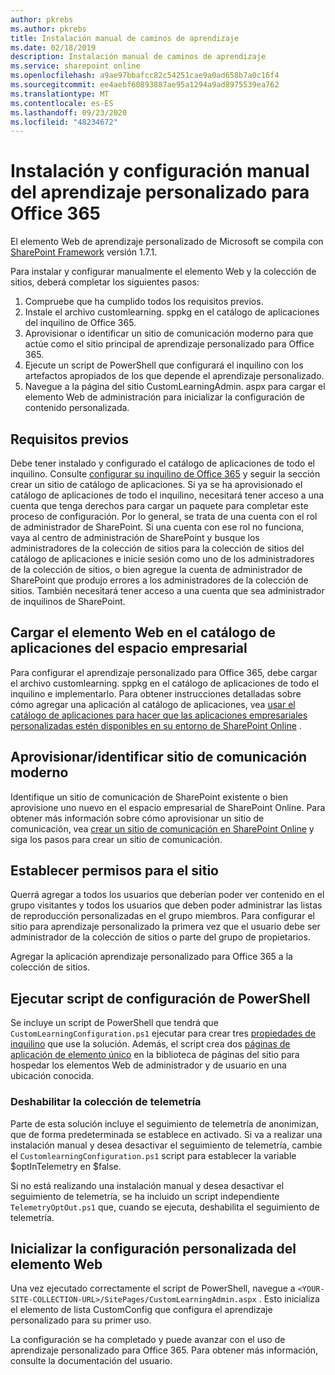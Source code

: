 ```yaml
---
author: pkrebs
ms.author: pkrebs
title: Instalación manual de caminos de aprendizaje
ms.date: 02/18/2019
description: Instalación manual de caminos de aprendizaje
ms.service: sharepoint online
ms.openlocfilehash: a9ae97bbafcc82c54251cae9a0ad658b7a0c16f4
ms.sourcegitcommit: ee4aebf60893887ae95a1294a9ad8975539ea762
ms.translationtype: MT
ms.contentlocale: es-ES
ms.lasthandoff: 09/23/2020
ms.locfileid: "48234672"
---
```

# <a name="manually-installing-and-configuring-custom-learning-for-office-365"></a>Instalación y configuración manual del aprendizaje personalizado para Office 365

El elemento Web de aprendizaje personalizado de Microsoft se compila con [SharePoint Framework](https://docs.microsoft.com/sharepoint/dev/spfx/sharepoint-framework-overview) versión 1.7.1.

Para instalar y configurar manualmente el elemento Web y la colección de sitios, deberá completar los siguientes pasos:

1. Compruebe que ha cumplido todos los requisitos previos.
1. Instale el archivo customlearning. sppkg en el catálogo de aplicaciones del inquilino de Office 365.
1. Aprovisionar o identificar un sitio de comunicación moderno para que actúe como el sitio principal de aprendizaje personalizado para Office 365.
1. Ejecute un script de PowerShell que configurará el inquilino con los artefactos apropiados de los que depende el aprendizaje personalizado.
1. Navegue a la página del sitio CustomLearningAdmin. aspx para cargar el elemento Web de administración para inicializar la configuración de contenido personalizada.

## <a name="prerequisites"></a>Requisitos previos

Debe tener instalado y configurado el catálogo de aplicaciones de todo el inquilino. Consulte [configurar su inquilino de Office 365](https://docs.microsoft.com/sharepoint/dev/spfx/set-up-your-developer-tenant#create-app-catalog-site) y seguir la sección crear un sitio de catálogo de aplicaciones. Si ya se ha aprovisionado el catálogo de aplicaciones de todo el inquilino, necesitará tener acceso a una cuenta que tenga derechos para cargar un paquete para completar este proceso de configuración. Por lo general, se trata de una cuenta con el rol de administrador de SharePoint. Si una cuenta con ese rol no funciona, vaya al centro de administración de SharePoint y busque los administradores de la colección de sitios para la colección de sitios del catálogo de aplicaciones e inicie sesión como uno de los administradores de la colección de sitios, o bien agregue la cuenta de administrador de SharePoint que produjo errores a los administradores de la colección de sitios. También necesitará tener acceso a una cuenta que sea administrador de inquilinos de SharePoint.

## <a name="upload-the-web-part-to-the-tenant-app-catalog"></a>Cargar el elemento Web en el catálogo de aplicaciones del espacio empresarial

Para configurar el aprendizaje personalizado para Office 365, debe cargar el archivo customlearning. sppkg en el catálogo de aplicaciones de todo el inquilino e implementarlo. Para obtener instrucciones detalladas sobre cómo agregar una aplicación al catálogo de aplicaciones, vea [usar el catálogo de aplicaciones para hacer que las aplicaciones empresariales personalizadas estén disponibles en su entorno de SharePoint Online](https://docs.microsoft.com/sharepoint/use-app-catalog) .

## <a name="provisionidentify-modern-communication-site"></a>Aprovisionar/identificar sitio de comunicación moderno

Identifique un sitio de comunicación de SharePoint existente o bien aprovisione uno nuevo en el espacio empresarial de SharePoint Online. Para obtener más información sobre cómo aprovisionar un sitio de comunicación, vea [crear un sitio de comunicación en SharePoint Online](https://support.office.com/article/create-a-communication-site-in-sharepoint-online-7fb44b20-a72f-4d2c-9173-fc8f59ba50eb) y siga los pasos para crear un sitio de comunicación.

## <a name="set-permissions-for-the-site"></a>Establecer permisos para el sitio

Querrá agregar a todos los usuarios que deberían poder ver contenido en el grupo visitantes y todos los usuarios que deben poder administrar las listas de reproducción personalizadas en el grupo miembros. Para configurar el sitio para aprendizaje personalizado la primera vez que el usuario debe ser administrador de la colección de sitios o parte del grupo de propietarios.

Agregar la aplicación aprendizaje personalizado para Office 365 a la colección de sitios.

## <a name="execute-powershell-configuration-script"></a>Ejecutar script de configuración de PowerShell

Se incluye un script de PowerShell que tendrá que `CustomLearningConfiguration.ps1` ejecutar para crear tres [propiedades de inquilino](https://docs.microsoft.com/sharepoint/dev/spfx/tenant-properties) que use la solución. Además, el script crea dos [páginas de aplicación de elemento único](https://docs.microsoft.com/sharepoint/dev/spfx/web-parts/single-part-app-pages) en la biblioteca de páginas del sitio para hospedar los elementos Web de administrador y de usuario en una ubicación conocida.

### <a name="disabling-telemetry-collection"></a>Deshabilitar la colección de telemetría

Parte de esta solución incluye el seguimiento de telemetría de anonimizan, que de forma predeterminada se establece en activado. Si va a realizar una instalación manual y desea desactivar el seguimiento de telemetría, cambie el `CustomlearningConfiguration.ps1` script para establecer la variable $optInTelemetry en $false.

Si no está realizando una instalación manual y desea desactivar el seguimiento de telemetría, se ha incluido un script independiente `TelemetryOptOut.ps1` que, cuando se ejecuta, deshabilita el seguimiento de telemetría.

## <a name="initialize-web-part-custom-configuration"></a>Inicializar la configuración personalizada del elemento Web

Una vez ejecutado correctamente el script de PowerShell, navegue a `<YOUR-SITE-COLLECTION-URL>/SitePages/CustomLearningAdmin.aspx` . Esto inicializa el elemento de lista CustomConfig que configura el aprendizaje personalizado para su primer uso.

La configuración se ha completado y puede avanzar con el uso de aprendizaje personalizado para Office 365. Para obtener más información, consulte la documentación del usuario.